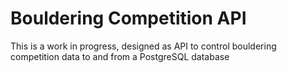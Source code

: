 # Bouldering Competition API

This is a work in progress, designed as API to control bouldering competition data to and from a PostgreSQL database
